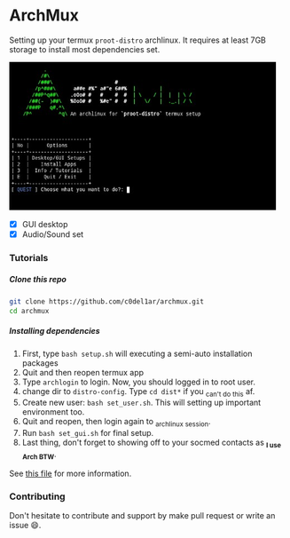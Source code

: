 # ArchMux

Setting up your termux `proot-distro` archlinux.
It requires at least 7GB storage to install most dependencies set.

![ss](Screenshot_2022_1120_183343.jpg)

- [x] GUI desktop
- [x] Audio/Sound set

### Tutorials

##### Clone this repo

```bash
git clone https://github.com/c0del1ar/archmux.git
cd archmux
```

##### Installing dependencies

1. First, type `bash setup.sh` will executing a semi-auto installation packages
2. Quit and then reopen termux app
3. Type `archlogin` to login. Now, you should logged in to root user.
4. change dir to `distro-config`. Type `cd dist*` if you <sub>can't do this</sub> af.
5. Create new user: `bash set_user.sh`. This will setting up important environment too.
6. Quit and reopen, then login again to <sub>archlinux session</sub>.
7. Run `bash set_gui.sh` for final setup.
8. Last thing, don't forget to showing off to your socmed contacts as <sub>**I use Arch BTW**</sub>.

See [this file](distro-config/INFO.md) for more information.

### Contributing

Don't hesitate to contribute and support by make pull request or write an issue :smile:.

